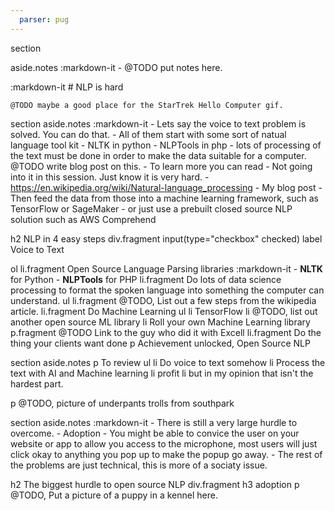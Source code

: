 ```yaml
---
  parser: pug
---
```

section

  aside.notes
    :markdown-it
      - @TODO put notes here.

  :markdown-it
    # NLP is hard

    @TODO maybe a good place for the StarTrek Hello Computer gif.

section
  aside.notes
    :markdown-it
      - Lets say the voice to text problem is solved. You can do that.
      - All of them start with some sort of natual language tool kit
        - NLTK in python
        - NLPTools in php
        - lots of processing of the text must be done in order to make the data suitable for a computer. @TODO write blog post on this.
          - To learn more you can read
            - Not going into it in this session. Just know it is very hard.
            - https://en.wikipedia.org/wiki/Natural-language_processing
            - My blog post
      - Then feed the data from those into a machine learning framework, such as TensorFlow or SageMaker
      - or just use a prebuilt closed source NLP solution such as AWS Comprehend

  h2 NLP in 4 easy steps
  div.fragment
    input(type="checkbox" checked)
    label Voice to Text

  ol
    li.fragment Open Source Language Parsing libraries
      :markdown-it
        - **NLTK** for Python
        - **NLPTools** for PHP
    li.fragment Do lots of data science processing to format the spoken language into something the computer can understand.
      ul
        li.fragment @TODO, List out a few steps from the wikipedia article.
    li.fragment Do Machine Learning
      ul
        li TensorFlow
        li @TODO, list out another open source ML library
        li Roll your own Machine Learning library
          p.fragment @TODO Link to the guy who did it with Excell
    li.fragment Do the thing your clients want done
      p Achievement unlocked, Open Source NLP

section
  aside.notes
    p To review
    ul
      li Do voice to text somehow
      li Process the text with AI and Machine learning
      li profit
      li but in my opinion that isn't the hardest part.

  p @TODO, picture of underpants trolls from southpark

section
  aside.notes
    :markdown-it
      - There is still a very large hurdle to overcome.
      - Adoption
      - You might be able to convice the user on your website or app to allow you access to the microphone, most users will just click okay to anything you pop up to make the popup go away.
      - The rest of the problems are just technical, this is more of a sociaty issue.

  h2 The biggest hurdle to open source NLP
  div.fragment
    h3 adoption
    p @TODO, Put a picture of a puppy in a kennel here.
